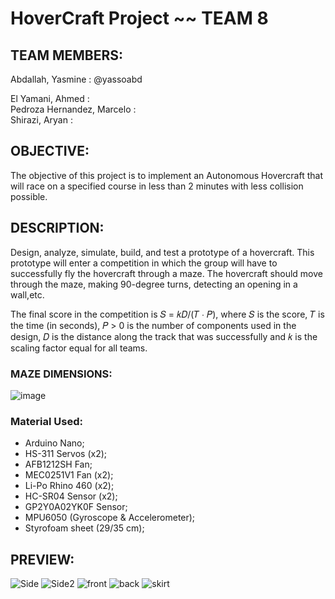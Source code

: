 # HoverCraft Project ~~ TEAM 8

## TEAM MEMBERS: ## 
Abdallah, Yasmine :  @yassoabd 

El Yamani, Ahmed :  
Pedroza Hernandez, Marcelo :  
Shirazi, Aryan :  
  
## OBJECTIVE: ##
The objective of this project is to implement an Autonomous Hovercraft that will race on a specified course in less than 2 minutes with less collision possible.


## DESCRIPTION: ##
Design, analyze, simulate, build, and test a prototype of a hovercraft. This prototype will enter a competition in which the group will have to successfully fly the
hovercraft through a maze. The hovercraft should move through the maze, making 90-degree turns, detecting an opening in a wall,etc.

The final score in the competition is 𝑆 = 𝑘𝐷/(𝑇 ∙ 𝑃), where 𝑆 is the score, 𝑇 is the time
(in seconds), 𝑃 > 0 is the number of components used in the design, 𝐷 is the distance along the track that was successfully and 𝑘 is the scaling factor equal for all teams.
### MAZE DIMENSIONS: ###

![image](https://user-images.githubusercontent.com/63077422/205744069-e972af9c-35cd-40d7-b755-3565f1198778.png)
### Material Used: ###
- Arduino Nano;
- HS-311 Servos (x2);
- AFB1212SH Fan;
- MEC0251V1 Fan (x2);
- Li-Po Rhino 460 (x2);
- HC-SR04 Sensor (x2);
- GP2Y0A02YK0F Sensor;
- MPU6050 (Gyroscope & Accelerometer);
- Styrofoam sheet (29/35 cm);


## PREVIEW: ##
![Side](https://user-images.githubusercontent.com/63077422/208224457-23b00c39-f82f-4a76-bf67-db8e6bbd7924.png)
![Side2](https://user-images.githubusercontent.com/63077422/208224473-7d361f2c-6917-4321-9388-bc43b52cf97e.png)
![front](https://user-images.githubusercontent.com/63077422/208224479-ba18960b-b61c-4c10-9dd8-c4bb7d088937.png)
![back](https://user-images.githubusercontent.com/63077422/208224487-b07e056f-9840-419a-96b4-24002aaa970c.png)
![skirt](https://user-images.githubusercontent.com/63077422/208224492-76ee4eaa-ceb2-4ef7-a41a-2d3540827ff1.png)
